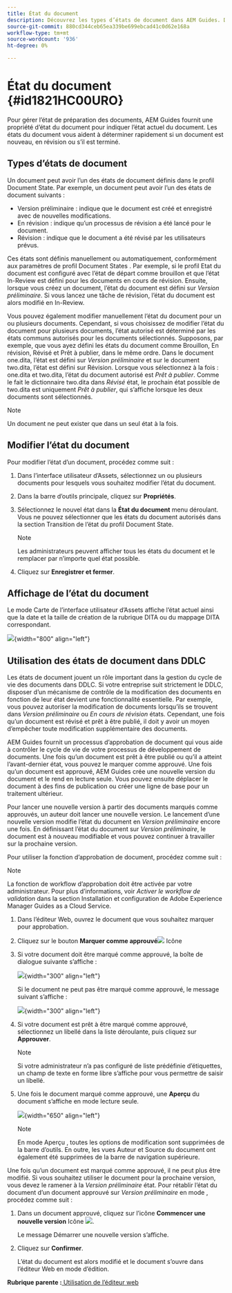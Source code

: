 ```yaml
---
title: État du document
description: Découvrez les types d’états de document dans AEM Guides. Découvrez comment modifier ou afficher l’état du document et utiliser l’état du document dans DDLC.
source-git-commit: 880cd344ceb65ea339be699ebcad41c0d62e168a
workflow-type: tm+mt
source-wordcount: '936'
ht-degree: 0%

---
```


# État du document {#id1821HC00URO}

Pour gérer l’état de préparation des documents, AEM Guides fournit une propriété d’état du document pour indiquer l’état actuel du document. Les états du document vous aident à déterminer rapidement si un document est nouveau, en révision ou s’il est terminé.

## Types d’états de document

Un document peut avoir l’un des états de document définis dans le profil Document State. Par exemple, un document peut avoir l’un des états de document suivants :

- Version préliminaire : indique que le document est créé et enregistré avec de nouvelles modifications.
- En révision : indique qu’un processus de révision a été lancé pour le document.
- Révision : indique que le document a été révisé par les utilisateurs prévus.

Ces états sont définis manuellement ou automatiquement, conformément aux paramètres de profil Document States . Par exemple, si le profil Etat du document est configuré avec l’état de départ comme brouillon et que l’état In-Review est défini pour les documents en cours de révision. Ensuite, lorsque vous créez un document, l’état du document est défini sur *Version préliminaire*. Si vous lancez une tâche de révision, l’état du document est alors modifié en In-Review.

Vous pouvez également modifier manuellement l’état du document pour un ou plusieurs documents. Cependant, si vous choisissez de modifier l’état du document pour plusieurs documents, l’état autorisé est déterminé par les états communs autorisés pour les documents sélectionnés. Supposons, par exemple, que vous ayez défini les états du document comme Brouillon, En révision, Révisé et Prêt à publier, dans le même ordre. Dans le document one.dita, l’état est défini sur *Version préliminaire* et sur le document two.dita, l’état est défini sur Révision. Lorsque vous sélectionnez à la fois : one.dita et two.dita, l’état du document autorisé est *Prêt à publier*. Comme le fait le dictionnaire two.dita dans *Révisé* état, le prochain état possible de two.dita est uniquement *Prêt à publier*, qui s’affiche lorsque les deux documents sont sélectionnés.

>[!NOTE]
>
> Un document ne peut exister que dans un seul état à la fois.

## Modifier l’état du document

Pour modifier l’état d’un document, procédez comme suit :

1. Dans l’interface utilisateur d’Assets, sélectionnez un ou plusieurs documents pour lesquels vous souhaitez modifier l’état du document.
1. Dans la barre d’outils principale, cliquez sur **Propriétés**.
1. Sélectionnez le nouvel état dans la **État du document** menu déroulant. Vous ne pouvez sélectionner que les états du document autorisés dans la section Transition de l’état du profil Document State.

   >[!NOTE]
   >
   >Les administrateurs peuvent afficher tous les états du document et le remplacer par n’importe quel état possible.

1. Cliquez sur **Enregistrer et fermer**.

## Affichage de l’état du document

Le mode Carte de l’interface utilisateur d’Assets affiche l’état actuel ainsi que la date et la taille de création de la rubrique DITA ou du mappage DITA correspondant.

![](images/document_state.png){width="800" align="left"}

## Utilisation des états de document dans DDLC

Les états de document jouent un rôle important dans la gestion du cycle de vie des documents dans DDLC. Si votre entreprise suit strictement le DDLC, disposer d’un mécanisme de contrôle de la modification des documents en fonction de leur état devient une fonctionnalité essentielle. Par exemple, vous pouvez autoriser la modification de documents lorsqu’ils se trouvent dans *Version préliminaire* ou *En cours de révision* états. Cependant, une fois qu’un document est révisé et prêt à être publié, il doit y avoir un moyen d’empêcher toute modification supplémentaire des documents.

AEM Guides fournit un processus d’approbation de document qui vous aide à contrôler le cycle de vie de votre processus de développement de documents. Une fois qu’un document est prêt à être publié ou qu’il a atteint l’avant-dernier état, vous pouvez le marquer comme approuvé. Une fois qu’un document est approuvé, AEM Guides crée une nouvelle version du document et le rend en lecture seule. Vous pouvez ensuite déplacer le document à des fins de publication ou créer une ligne de base pour un traitement ultérieur.

Pour lancer une nouvelle version à partir des documents marqués comme approuvés, un auteur doit lancer une nouvelle version. Le lancement d’une nouvelle version modifie l’état du document en *Version préliminaire* encore une fois. En définissant l’état du document sur *Version préliminaire*, le document est à nouveau modifiable et vous pouvez continuer à travailler sur la prochaine version.

Pour utiliser la fonction d’approbation de document, procédez comme suit :

>[!NOTE]
>
> La fonction de workflow d’approbation doit être activée par votre administrateur. Pour plus d’informations, voir *Activer le workflow de validation* dans la section Installation et configuration de Adobe Experience Manager Guides as a Cloud Service.

1. Dans l’éditeur Web, ouvrez le document que vous souhaitez marquer pour approbation.

1. Cliquez sur le bouton **Marquer comme approuvé**![](images/mark_approve_icon.svg) Icône

1. Si votre document doit être marqué comme approuvé, la boîte de dialogue suivante s’affiche :

   ![](images/mark-approved-correct-state.png){width="300" align="left"}

   Si le document ne peut pas être marqué comme approuvé, le message suivant s’affiche :

   ![](images/mark-approved-incorrect-state.png){width="300" align="left"}

1. Si votre document est prêt à être marqué comme approuvé, sélectionnez un libellé dans la liste déroulante, puis cliquez sur **Approuver**.

   >[!NOTE]
   >
   > Si votre administrateur n’a pas configuré de liste prédéfinie d’étiquettes, un champ de texte en forme libre s’affiche pour vous permettre de saisir un libellé.

1. Une fois le document marqué comme approuvé, une **Aperçu** du document s’affiche en mode lecture seule.

   ![](images/approved-doc-read-only.png){width="650" align="left"}

   >[!NOTE]
   >
   > En mode Aperçu , toutes les options de modification sont supprimées de la barre d’outils. En outre, les vues Auteur et Source du document ont également été supprimées de la barre de navigation supérieure.


Une fois qu’un document est marqué comme approuvé, il ne peut plus être modifié. Si vous souhaitez utiliser le document pour la prochaine version, vous devez le ramener à la *Version préliminaire* état. Pour rétablir l’état du document d’un document approuvé sur *Version préliminaire* en mode , procédez comme suit :

1. Dans un document approuvé, cliquez sur l’icône **Commencer une nouvelle version** Icône ![](images/approved-restart-draft-mode-icon.svg).

   Le message Démarrer une nouvelle version s’affiche.

1. Cliquez sur **Confirmer**.

   L’état du document est alors modifié et le document s’ouvre dans l’éditeur Web en mode d’édition.


**Rubrique parente :**[ Utilisation de l’éditeur web](web-editor.md)
